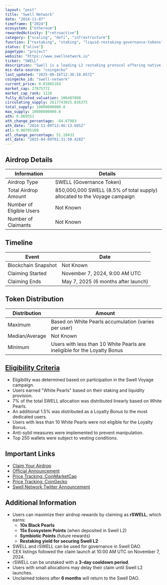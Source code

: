 ```yaml
---
layout: "post"
title: "Swell Network"
date: "2024-11-07"
timeframe: ["2024"]
ecosystem: ["ethereum"]
rewardedActivity: ["retroactive"]
category: ["scaling", "defi", "infrastructure"]
function: ["restaking", "staking", "liquid-restaking-governance-tokens"]
status: ["alive"]
pagetype: "project"
website: "https://www.swellnetwork.io"
ticker: "SWELL"
description: "Swell is a leading L2 restaking protocol offering native liquid staking and restaking for Ethereum and Bitcoin. It enables governance and infrastructure security via restaking protocols like EigenLayer and Symbiotic."
mis-data-source: "coingecko"
last_updated: "2025-08-16T12:36:18.857Z"
coingecko_id: "swell-network"
current_price: 0.01065164
market_cap: 27875772
market_cap_rank: 1120
fully_diluted_valuation: 106487808
circulating_supply: 2617743025.836375
total_supply: 10000000000.0
max_supply: 10000000000.0
ath: 0.069551
ath_change_percentage: -84.67983
ath_date: "2024-11-09T12:46:13.695Z"
atl: 0.00705168
atl_change_percentage: 51.10433
atl_date: "2025-04-09T01:31:50.428Z"
---
```


## Airdrop Details

| Information              | Details                                                                   |
| ------------------------ | ------------------------------------------------------------------------- |
| Airdrop Type             | SWELL (Governance Token)                                                  |
| Total Airdrop Amount     | 850,000,000 SWELL (8.5% of total supply) allocated to the Voyage campaign |
| Number of Eligible Users | Not Known                                                                 |
| Number of Claimants      | Not Known                                                                 |

## Timeline

| Event               | Date                                |
| ------------------- | ----------------------------------- |
| Blockchain Snapshot | Not Known                           |
| Claiming Started    | November 7, 2024, 9:00 AM UTC       |
| Claiming Ends       | May 7, 2025 (6 months after launch) |

## Token Distribution

| Distribution   | Amount                                                                    |
| -------------- | ------------------------------------------------------------------------- |
| Maximum        | Based on White Pearls accumulation (varies per user)                      |
| Median/Average | Not Known                                                                 |
| Minimum        | Users with less than 10 White Pearls are ineligible for the Loyalty Bonus |

## [Eligibility Criteria](https://www.swellnetwork.io/post/swell-token)

- Eligibility was determined based on participation in the Swell Voyage campaign.
- Users earned "White Pearls" based on their staking and liquidity provision.
- 7% of the total SWELL allocation was distributed linearly based on White Pearls.
- An additional 1.5% was distributed as a Loyalty Bonus to the most dedicated users.
- Users with less than 10 White Pearls were not eligible for the Loyalty Bonus.
- Anti-sybil measures were implemented to prevent manipulation.
- Top 250 wallets were subject to vesting conditions.

## Important Links

- [Claim Your Airdrop](https://app.swellnetwork.io/dao/voyage)
- [Official Announcement](https://www.swellnetwork.io/post/swell-token)
- [Price Tracking: CoinMarketCap](https://coinmarketcap.com/currencies/swell-network)
- [Price Tracking: CoinGecko](https://www.coingecko.com/en/coins/swell-network)
- [Swell Network Twitter Announcement](https://x.com/swellnetworkio/status/1854449625606001044)

## Additional Information

- Users can maximize their airdrop rewards by claiming as **rSWELL**, which earns:
  - **10x Black Pearls**
  - **15x Ecosystem Points** (when deposited in Swell L2)
  - **Symbiotic Points** (future rewards)
  - **Restaking yield for securing Swell L2**
- SWELL and rSWELL can be used for governance in Swell DAO.
- CEX listings followed the claim launch at 10:00 AM UTC on November 7, 2024.
- rSWELL can be unstaked with a **3-day cooldown period**.
- Users with small allocations may delay their claim until Swell L2 launches.
- Unclaimed tokens after **6 months** will return to the Swell DAO.